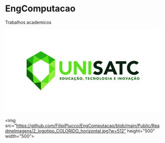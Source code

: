 # EngComputacao
Trabalhos academicos

![Logo of the project](https://github.com/FilipiPiucco/EngComputacao/blob/main/Public/ReadmeImagens/2_logotipo_COLORIDO_horizontal.jpg)

<img src=”https://github.com/FilipiPiucco/EngComputacao/blob/main/Public/ReadmeImagens/2_logotipo_COLORIDO_horizontal.jpg?w=512” height="500" width="500">
